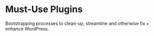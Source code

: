 Must-Use Plugins
================

Bootstrapping processes to clean-up, streamline and otherwise fix + enhance WordPress.
